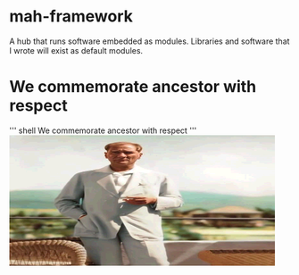 # mah-framework
A hub that runs software embedded as modules. Libraries and software that I wrote will exist as default modules.

# We commemorate ancestor with respect
''' shell
We commemorate ancestor with respect
'''
![alt text](https://github.com/C0derByM4H6301/mah-framework/blob/main/img/ata.jpg?raw=true)
